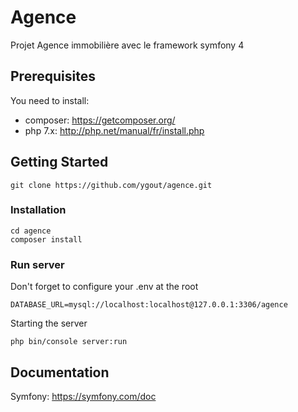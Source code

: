 # Agence

Projet Agence immobilière avec le framework symfony 4

## Prerequisites

You need to install: 
* composer: https://getcomposer.org/
* php 7.x: http://php.net/manual/fr/install.php

## Getting Started

```
git clone https://github.com/ygout/agence.git
```

### Installation
```
cd agence
composer install
```

### Run server

Don't forget to configure your .env at the root
````
DATABASE_URL=mysql://localhost:localhost@127.0.0.1:3306/agence
````
Starting the server
````
php bin/console server:run
````

## Documentation

Symfony: https://symfony.com/doc